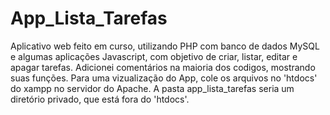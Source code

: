 # App_Lista_Tarefas
Aplicativo web feito em curso, utilizando PHP com banco de dados MySQL e algumas aplicações Javascript, com objetivo de criar, listar, editar e apagar tarefas.
Adicionei comentários na maioria dos codigos, mostrando suas funções.
Para uma vizualização do App, cole os arquivos no 'htdocs' do xampp no servidor do Apache.
A pasta app_lista_tarefas seria um diretório privado, que está fora do 'htdocs'.
